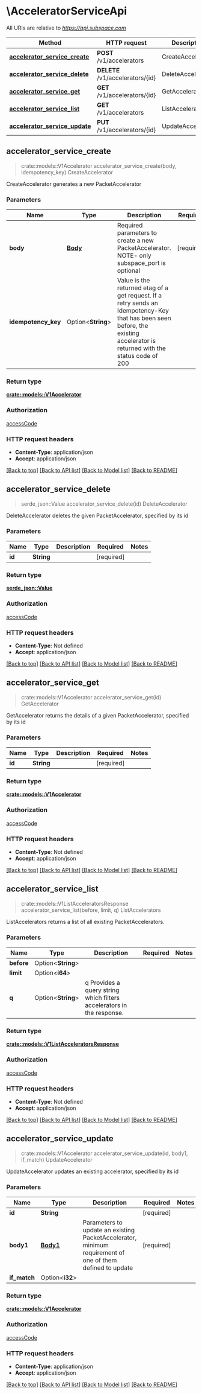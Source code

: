 # \AcceleratorServiceApi

All URIs are relative to *https://api.subspace.com*

Method | HTTP request | Description
------------- | ------------- | -------------
[**accelerator_service_create**](AcceleratorServiceApi.md#accelerator_service_create) | **POST** /v1/accelerators | CreateAccelerator
[**accelerator_service_delete**](AcceleratorServiceApi.md#accelerator_service_delete) | **DELETE** /v1/accelerators/{id} | DeleteAccelerator
[**accelerator_service_get**](AcceleratorServiceApi.md#accelerator_service_get) | **GET** /v1/accelerators/{id} | GetAccelerator
[**accelerator_service_list**](AcceleratorServiceApi.md#accelerator_service_list) | **GET** /v1/accelerators | ListAccelerators
[**accelerator_service_update**](AcceleratorServiceApi.md#accelerator_service_update) | **PUT** /v1/accelerators/{id} | UpdateAccelerator



## accelerator_service_create

> crate::models::V1Accelerator accelerator_service_create(body, idempotency_key)
CreateAccelerator

CreateAccelerator generates a new PacketAccelerator

### Parameters


Name | Type | Description  | Required | Notes
------------- | ------------- | ------------- | ------------- | -------------
**body** | [**Body**](Body.md) | Required parameters to create a new PacketAccelerator.  NOTE- only subspace_port is optional | [required] |
**idempotency_key** | Option<**String**> | Value is the returned etag of a get request.  If a retry sends an Idempotency-Key that has been seen before, the existing accelerator is returned with the status code of 200 |  |

### Return type

[**crate::models::V1Accelerator**](v1Accelerator.md)

### Authorization

[accessCode](../README.md#accessCode)

### HTTP request headers

- **Content-Type**: application/json
- **Accept**: application/json

[[Back to top]](#) [[Back to API list]](../README.md#documentation-for-api-endpoints) [[Back to Model list]](../README.md#documentation-for-models) [[Back to README]](../README.md)


## accelerator_service_delete

> serde_json::Value accelerator_service_delete(id)
DeleteAccelerator

DeleteAccelerator deletes the given PacketAccelerator, specified by its id

### Parameters


Name | Type | Description  | Required | Notes
------------- | ------------- | ------------- | ------------- | -------------
**id** | **String** |  | [required] |

### Return type

[**serde_json::Value**](serde_json::Value.md)

### Authorization

[accessCode](../README.md#accessCode)

### HTTP request headers

- **Content-Type**: Not defined
- **Accept**: application/json

[[Back to top]](#) [[Back to API list]](../README.md#documentation-for-api-endpoints) [[Back to Model list]](../README.md#documentation-for-models) [[Back to README]](../README.md)


## accelerator_service_get

> crate::models::V1Accelerator accelerator_service_get(id)
GetAccelerator

GetAccelerator returns the details of a given PacketAccelerator, specified by its id

### Parameters


Name | Type | Description  | Required | Notes
------------- | ------------- | ------------- | ------------- | -------------
**id** | **String** |  | [required] |

### Return type

[**crate::models::V1Accelerator**](v1Accelerator.md)

### Authorization

[accessCode](../README.md#accessCode)

### HTTP request headers

- **Content-Type**: Not defined
- **Accept**: application/json

[[Back to top]](#) [[Back to API list]](../README.md#documentation-for-api-endpoints) [[Back to Model list]](../README.md#documentation-for-models) [[Back to README]](../README.md)


## accelerator_service_list

> crate::models::V1ListAcceleratorsResponse accelerator_service_list(before, limit, q)
ListAccelerators

ListAccelerators returns a list of all existing PacketAccelerators.

### Parameters


Name | Type | Description  | Required | Notes
------------- | ------------- | ------------- | ------------- | -------------
**before** | Option<**String**> |  |  |
**limit** | Option<**i64**> |  |  |
**q** | Option<**String**> | q Provides a query string which filters accelerators in the response. |  |

### Return type

[**crate::models::V1ListAcceleratorsResponse**](v1ListAcceleratorsResponse.md)

### Authorization

[accessCode](../README.md#accessCode)

### HTTP request headers

- **Content-Type**: Not defined
- **Accept**: application/json

[[Back to top]](#) [[Back to API list]](../README.md#documentation-for-api-endpoints) [[Back to Model list]](../README.md#documentation-for-models) [[Back to README]](../README.md)


## accelerator_service_update

> crate::models::V1Accelerator accelerator_service_update(id, body1, if_match)
UpdateAccelerator

UpdateAccelerator updates an existing accelerator, specified by its id

### Parameters


Name | Type | Description  | Required | Notes
------------- | ------------- | ------------- | ------------- | -------------
**id** | **String** |  | [required] |
**body1** | [**Body1**](Body1.md) | Parameters to update an existing PacketAccelerator, minimum requirement of one of them defined to update | [required] |
**if_match** | Option<**i32**> |  |  |

### Return type

[**crate::models::V1Accelerator**](v1Accelerator.md)

### Authorization

[accessCode](../README.md#accessCode)

### HTTP request headers

- **Content-Type**: application/json
- **Accept**: application/json

[[Back to top]](#) [[Back to API list]](../README.md#documentation-for-api-endpoints) [[Back to Model list]](../README.md#documentation-for-models) [[Back to README]](../README.md)


